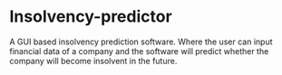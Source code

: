 # Insolvency-predictor
A GUI based insolvency prediction software.
Where the user can input financial data of a company and the software will predict whether the company will become insolvent in the future.
